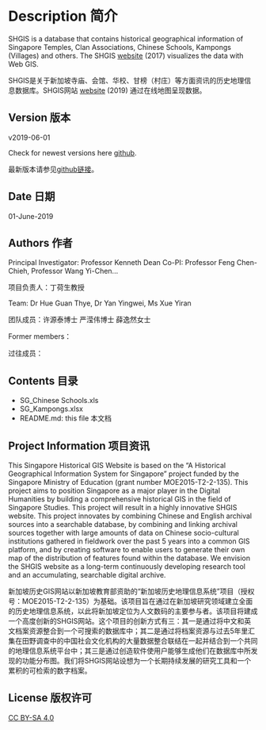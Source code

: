 # Description 简介
SHGIS is a database that contains historical geographical information of Singapore Temples, Clan Associations, Chinese Schools, Kampongs (Villages) and others.
The SHGIS [website](https://shgis.nus.edu.sg/) (2017) visualizes the data with Web GIS.

SHGIS是关于新加坡寺庙、会馆、华校、甘榜（村庄）等方面资讯的历史地理信息数据库。SHGIS网站 [website](https://shgis.nus.edu.sg/) (2019) 通过在线地图呈现数据。

## Version 版本

v2019-06-01

Check for newest versions here [github](https://github.com/chsshgis/Singapore-Historical-GIS).

最新版本请参见[github链接](https://github.com/chsshgis/Singapore-Historical-GIS)。

## Date 日期

01-June-2019


## Authors 作者


Principal Investigator: Professor Kenneth Dean
Co-PI: Professor Feng Chen-Chieh, Professor Wang Yi-Chen...

项目负责人：丁荷生教授


Team: Dr Hue Guan Thye, Dr Yan Yingwei, Ms Xue Yiran

团队成员：许源泰博士 严滢伟博士 薛逸然女士

Former members：

过往成员：


## Contents 目录

- SG_Chinese Schools.xls
- SG_Kampongs.xlsx
- README.md: this file 本文档


## Project Information 项目资讯

This Singapore Historical GIS Website is based on the “A Historical Geographical Information System for Singapore” project funded by the Singapore Ministry of Education (grant number MOE2015-T2-2-135). This project aims to position Singapore as a major player in the Digital Humanities by building a comprehensive historical GIS in the field of Singapore Studies. This project will result in a highly innovative SHGIS website. This project innovates by combining Chinese and English archival sources into a searchable database, by combining and linking archival sources together with large amounts of data on Chinese socio-cultural institutions gathered in fieldwork over the past 5 years into a common GIS platform, and by creating software to enable users to generate their own map of the distribution of features found within the database. We envision the SHGIS website as a long-term continuously developing research tool and an accumulating, searchable digital archive. 

新加坡历史GIS网站以新加坡教育部资助的“新加坡历史地理信息系统”项目（授权号：MOE2015-T2-2-135）为基础。该项目旨在通过在新加坡研究领域建立全面的历史地理信息系统，以此将新加坡定位为人文数码的主要参与者。该项目将建成一个高度创新的SHGIS网站。这个项目的创新方式有三：其一是通过将中文和英文档案资源整合到一个可搜索的数据库中；其二是通过将档案资源与过去5年里汇集在田野调查中的中国社会文化机构的大量数据整合联结在一起并结合到一个共同的地理信息系统平台中；其三是通过创造软件使用户能够生成他们在数据库中所发现的功能分布图。我们将SHGIS网站设想为一个长期持续发展的研究工具和一个累积的可检索的数字档案。


## License 版权许可
[CC BY-SA 4.0](https://creativecommons.org/licenses/by-sa/4.0/)
